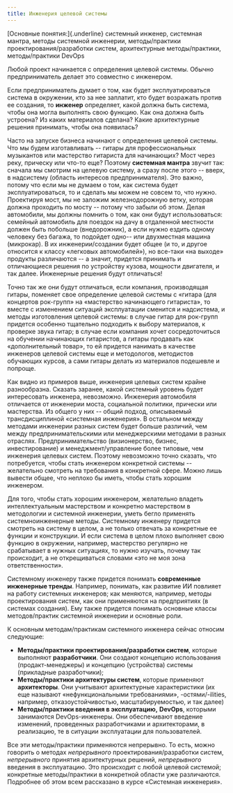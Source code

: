 ```yaml
---
title: Инженерия целевой системы
---
```


[Основные понятия:]{.underline} системный инженер, системная мантра,
методы системной инженерии, методы/практики проектирования/разработки
систем, архитектурные методы/практики, методы/практики DevOps

Любой проект начинается с определения целевой системы. Обычно
предприниматель делает это совместно с инженером.

Если предприниматель думает о том, как будет эксплуатироваться система в
окружении, кто за нее заплатит, кто будет возражать против ее создания,
то **инженер** определяет, какой должна быть система, чтобы она могла
выполнять свою функцию. Как она должна быть устроена? Из каких
материалов сделана? Какие архитектурные решения принимать, чтобы она
появилась?

Часто на запуске бизнеса начинают с определения целевой системы. Что мы
будем изготавливать -- гитары для профессиональных музыкантов или
мастерство гитариста для начинающих? Мост через реку, прическу или
что-то еще? Поэтому **системная мантра** звучит так: сначала мы смотрим
на целевую систему, а сразу после этого -- вверх, в надсистему (область
интересов предпринимателя). Это важно, потому что если мы не думаем о
том, как система будет эксплуатироваться, то и сделать мы можем не
совсем то, что нужно. Проектируя мост, мы не заложим железнодорожную
ветку, которая должна проходить по мосту -- потому что забыли об этом.
Делая автомобили, мы должны помнить о том, как они будут использоваться:
семейный автомобиль для поездок на дачу в отдаленной местности должен
быть побольше (внедорожник), а если нужно ездить одному человеку без
багажа, то подойдет одно-- или двухместная машина (микрокар). В их
инженерии/создании будет общее (и то, и другое относится к классу
«легковых автомобилей»), но все-таки «на выходе» продукты различаются --
а значит, придется принимать и отличающиеся решения по устройству
кузова, мощности двигателя, и так далее. Инженерные решения будут
отличаться!

Точно так же они будут отличаться, если компания, производящая гитары,
поменяет свое определение целевой системы с «гитара (для концертов
рок-групп» на «мастерство начинающего гитариста», то вместе с изменением
ситуаций эксплуатации сменится и надсистема, и методы изготовления
целевой системы: в случае гитар для рок-групп придется особенно
тщательно подходить к выбору материалов, к проверке звука гитар; в
случае если компания хочет сосредоточиться на обучении начинающих
гитаристов, а гитары продавать как «дополнительный товар», то ей
придется нанимать в качестве инженеров целевой системы еще и
методологов, методистов обучающих курсов, а сами гитары делать из
материалов подешевле и попроще.

Как видно из примеров выше, инженерия целевых систем крайне
разнообразна. Сказать заранее, какой системный уровень будет
интересовать инженера, невозможно. Инженерия автомобиля отличается от
инженерии моста, социальной политики, прически или мастерства. Из общего
у них -- общий подход, описываемый трансдисциплиной «системная
инженерия». В остальном между методами инженерии разных систем будет
больше различий, чем между предпринимательскими или менеджерскими
методами в разных отраслях. Предпринимательство (визионерство, бизнес,
инвестирование) и менеджмент/управление более типовые, чем инженерия
целевых систем. Поэтому невозможно точно сказать, что потребуется, чтобы
стать инженером конкретной системы -- желательно смотреть на требования
в конкретной сфере. Можно лишь вывести общее, что неплохо бы иметь,
чтобы стать хорошим инженером.

Для того, чтобы стать хорошим инженером, желательно владеть
интеллектуальным мастерством и конкретно мастерством в методологии и
системной инженерии, уметь бегло применять системноинженерные методы.
Системному инженеру придется смотреть на систему в целом, а не только
отвечать за конкретные ее функции и конструкции. И если система в целом
плохо выполняет свою функцию в окружении, например, мастерство регулярно
не срабатывает в нужных ситуациях, то нужно изучать, почему так
происходит, а не открещиваться словами «это не моя зона
ответственности».

Системному инженеру также придется понимать **современные инженерные
тренды**. Например, понимать, как развитие ИИ повлияет на работу
системных инженеров; как меняются, например, методы проектирования
систем, как они применяются на предприятиях (в системах создания). Ему
также придется понимать основные классы методов/практик системной
инженерии и основные роли.

К основным методам/практикам системного инженера сейчас относим
следующие:

-   **Методы/практики проектирования/разработки систем**, которые
    выполняют **разработчики**. Они создают концепцию использования
    (продакт-менеджеры) и концепцию (устройства) системы (прикладные
    разработчики);
-   **Методы/практики архитектуры систем**, которые применяют
    **архитекторы**. Они учитывают архитектурные характеристики (их еще
    называют «нефункциональными требованиями», -остями/-ilities,
    например, отказоустойчивостью, масштабируемостью, и так далее)
-   **Методы/практики введения в эксплуатацию,** **DevOps**, которыми
    занимаются DevOps-инженеры. Они обеспечивают введение изменений,
    проведенных разработчиками и архитекторами, в реализацию, те в
    ситуации эксплуатации для пользователей.

Все эти методы/практики применяются непрерывно. То есть, можно говорить
о методах *непрерывного* проектирования/разработки систем,
*непрерывного* принятия архитектурных решений, *непрерывного* введения в
эксплуатацию. Это происходит с любой целевой системой; конкретные
методы/практики в конкретной области уже различаются. Подробнее об этом
всем рассказано в курсе «Системная инженерия».
